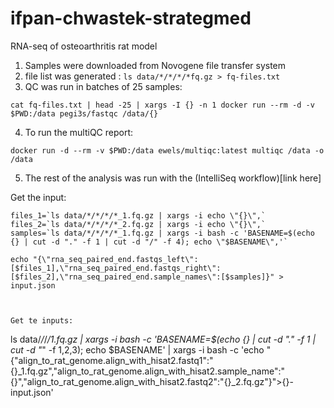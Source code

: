 # ifpan-chwastek-strategmed
RNA-seq of osteoarthritis rat model

1. Samples were downloaded from Novogene file transfer system
2. file list was generated : `ls data/*/*/*/*fq.gz > fq-files.txt`
3. QC was run in batches of 25 samples:
```
cat fq-files.txt | head -25 | xargs -I {} -n 1 docker run --rm -d -v $PWD:/data pegi3s/fastqc /data/{}
```
4. To run the multiQC report:
```
docker run -d --rm -v $PWD:/data ewels/multiqc:latest multiqc /data -o /data
```
5. The rest of the analysis was run with the (IntelliSeq workflow)[link here]

Get the input:
```
files_1=`ls data/*/*/*/*_1.fq.gz | xargs -i echo \"{}\",`
files_2=`ls data/*/*/*/*_2.fq.gz | xargs -i echo \"{}\",`
samples=`ls data/*/*/*/*_1.fq.gz | xargs -i bash -c 'BASENAME=$(echo {} | cut -d "." -f 1 | cut -d "/" -f 4); echo \"$BASENAME\",'`

echo "{\"rna_seq_paired_end.fastqs_left\":[$files_1],\"rna_seq_paired_end.fastqs_right\":[$files_2],\"rna_seq_paired_end.sample_names\":[$samples]}" > input.json



Get te inputs:
```
ls data/*/*/*/*_1.fq.gz | xargs -i bash -c 'BASENAME=$(echo {} | cut -d "." -f 1 | cut -d "_" -f 1,2,3); echo $BASENAME' | xargs -i bash -c 'echo "{\"align_to_rat_genome.align_with_hisat2.fastq1\":\"{}_1.fq.gz\",\"align_to_rat_genome.align_with_hisat2.sample_name\":\"{}\",\"align_to_rat_genome.align_with_hisat2.fastq2\":\"{}_2.fq.gz\"}">{}-input.json'
```
